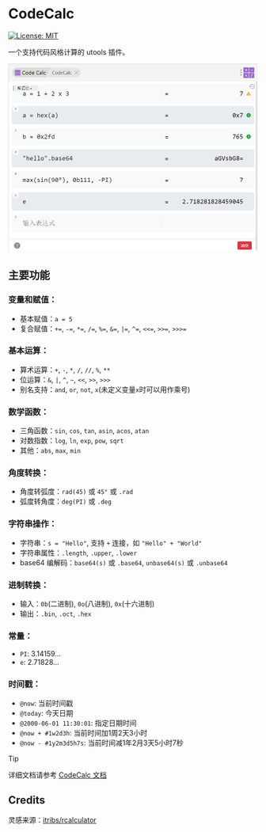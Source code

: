 # CodeCalc 
[![License: MIT](https://img.shields.io/badge/License-MIT-green.svg)](https://opensource.org/licenses/MIT)

一个支持代码风格计算的 utools 插件。

![](images/img1.png)

## 主要功能

### 变量和赋值：
- 基本赋值：`a = 5`
- 复合赋值：`+=`, `-=`, `*=`, `/=`, `%=`, `&=`, `|=`, `^=`, `<<=`, `>>=`, `>>>=`

### 基本运算：
- 算术运算：`+`, `-`, `*`, `/`, `//`, `%`, `**`
- 位运算：`&`, `|`, `^`, `~`, `<<`, `>>`, `>>>`
- 别名支持：`and`, `or`, `not`, `x`(未定义变量`x`时可以用作乘号)

### 数学函数：
- 三角函数：`sin`, `cos`, `tan`, `asin`, `acos`, `atan`
- 对数指数：`log`, `ln`, `exp`, `pow`, `sqrt`
- 其他：`abs`, `max`, `min`

### 角度转换：
- 角度转弧度：`rad(45)` 或 `45°` 或 `.rad`
- 弧度转角度：`deg(PI)` 或 `.deg`


### 字符串操作：
- 字符串：`s = "Hello"`, 支持 `+` 连接，如 `"Hello" + "World"`
- 字符串属性：`.length`, `.upper`, `.lower`
- base64 编解码：`base64(s)` 或 `.base64`, `unbase64(s)` 或  `.unbase64`

### 进制转换：
- 输入：`0b`(二进制), `0o`(八进制), `0x`(十六进制)
- 输出：`.bin`, `.oct`, `.hex`

### 常量：
- `PI`: 3.14159...
- `e`: 2.71828...

### 时间戳：
- `@now`: 当前时间戳
- `@today`: 今天日期
- `@2000-06-01 11:30:01`: 指定日期时间
- `@now + #1w2d3h`: 当前时间加1周2天3小时
- `@now - #1y2m3d5h7s`: 当前时间减1年2月3天5小时7秒


> [!TIP] 
> 详细文档请参考 [CodeCalc 文档](https://epleone.github.io/codecalc-doc/)


## Credits
灵感来源：[itribs/rcalculator](https://github.com/itribs/rcalculator)
